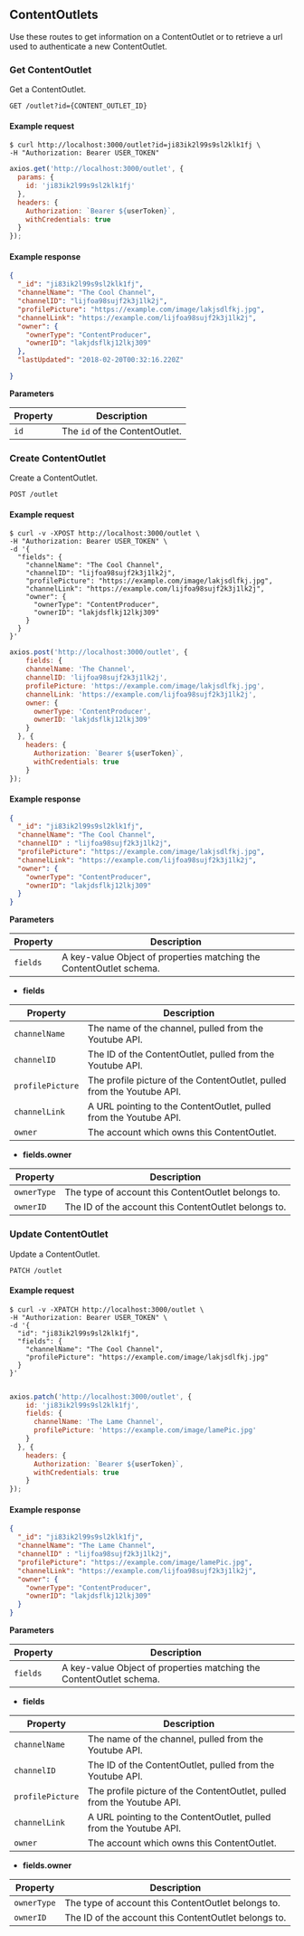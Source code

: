 ## ContentOutlets

Use these routes to get information on a ContentOutlet or to retrieve a url used to authenticate a new ContentOutlet.

### Get ContentOutlet

Get a ContentOutlet.

```endpoint
GET /outlet?id={CONTENT_OUTLET_ID}
```

#### Example request

```curl
$ curl http://localhost:3000/outlet?id=ji83ik2l99s9sl2klk1fj \
-H "Authorization: Bearer USER_TOKEN"
```

```javascript
axios.get('http://localhost:3000/outlet', {
  params: {
    id: 'ji83ik2l99s9sl2klk1fj'
  },
  headers: {
    Authorization: `Bearer ${userToken}`,
    withCredentials: true
  }
});
```

#### Example response

```json
{
  "_id": "ji83ik2l99s9sl2klk1fj",
  "channelName": "The Cool Channel",
  "channelID": "lijfoa98sujf2k3j1lk2j",
  "profilePicture": "https://example.com/image/lakjsdlfkj.jpg",
  "channelLink": "https://example.com/lijfoa98sujf2k3j1lk2j",
  "owner": {
    "ownerType": "ContentProducer",
    "ownerID": "lakjdsflkj12lkj309"
  },
  "lastUpdated": "2018-02-20T00:32:16.220Z"

}
```

**Parameters**

Property | Description
---------|---------
`id`     | The `id` of the ContentOutlet.






### Create ContentOutlet

Create a ContentOutlet.

```endpoint
POST /outlet
```

#### Example request

```curl
$ curl -v -XPOST http://localhost:3000/outlet \
-H "Authorization: Bearer USER_TOKEN" \
-d '{
  "fields": {
    "channelName": "The Cool Channel",
    "channelID": "lijfoa98sujf2k3j1lk2j",
    "profilePicture": "https://example.com/image/lakjsdlfkj.jpg",
    "channelLink": "https://example.com/lijfoa98sujf2k3j1lk2j",
    "owner": {
      "ownerType": "ContentProducer",
      "ownerID": "lakjdsflkj12lkj309"
    }
  }
}'
```

```javascript
axios.post('http://localhost:3000/outlet', {
    fields: {
    channelName: 'The Channel',
    channelID: 'lijfoa98sujf2k3j1lk2j',
    profilePicture: 'https://example.com/image/lakjsdlfkj.jpg',
    channelLink: 'https://example.com/lijfoa98sujf2k3j1lk2j',
    owner: {
      ownerType: 'ContentProducer',
      ownerID: 'lakjdsflkj12lkj309'
    }
  }, {
    headers: {
      Authorization: `Bearer ${userToken}`,
      withCredentials: true
    }
});
```

#### Example response

```json
{
  "_id": "ji83ik2l99s9sl2klk1fj",
  "channelName": "The Cool Channel",
  "channelID" : "lijfoa98sujf2k3j1lk2j",
  "profilePicture": "https://example.com/image/lakjsdlfkj.jpg",
  "channelLink": "https://example.com/lijfoa98sujf2k3j1lk2j",
  "owner": {
    "ownerType": "ContentProducer",
    "ownerID": "lakjdsflkj12lkj309"
  }
}
```

**Parameters**

Property | Description
---------|---------
`fields` | A key-value Object of properties matching the ContentOutlet schema.


 - **fields**

Property         | Description
-----------------|-----------------
`channelName`    | The name of the channel, pulled from the Youtube API.
`channelID`      | The ID of the ContentOutlet, pulled from the Youtube API.
`profilePicture` | The profile picture of the ContentOutlet, pulled from the Youtube API.
`channelLink`    | A URL pointing to the ContentOutlet, pulled from the Youtube API.
`owner`          | The account which owns this ContentOutlet.

 - **fields.owner**

Property    | Description
------------|------------
`ownerType` | The type of account this ContentOutlet belongs to.
`ownerID`   | The ID of the account this ContentOutlet belongs to.







### Update ContentOutlet

Update a ContentOutlet.

```endpoint
PATCH /outlet
```

#### Example request

```curl
$ curl -v -XPATCH http://localhost:3000/outlet \
-H "Authorization: Bearer USER_TOKEN" \
-d '{
  "id": "ji83ik2l99s9sl2klk1fj",
  "fields": {
    "channelName": "The Cool Channel",
    "profilePicture": "https://example.com/image/lakjsdlfkj.jpg"
  }
}'
```

```javascript

axios.patch('http://localhost:3000/outlet', {
    id: 'ji83ik2l99s9sl2klk1fj',
    fields: {
      channelName: 'The Lame Channel',
      profilePicture: 'https://example.com/image/lamePic.jpg'
    }
  }, {
    headers: {
      Authorization: `Bearer ${userToken}`,
      withCredentials: true
    }
});

```

#### Example response

```json
{
  "_id": "ji83ik2l99s9sl2klk1fj",
  "channelName": "The Lame Channel",
  "channelID" : "lijfoa98sujf2k3j1lk2j",
  "profilePicture": "https://example.com/image/lamePic.jpg",
  "channelLink": "https://example.com/lijfoa98sujf2k3j1lk2j",
  "owner": {
    "ownerType": "ContentProducer",
    "ownerID": "lakjdsflkj12lkj309"
  }
}
```

**Parameters**

Property | Description
---------|---------
`fields` | A key-value Object of properties matching the ContentOutlet schema.


  - **fields**

Property         | Description
-----------------|-----------------
`channelName`    | The name of the channel, pulled from the Youtube API.
`channelID`      | The ID of the ContentOutlet, pulled from the Youtube API.
`profilePicture` | The profile picture of the ContentOutlet, pulled from the Youtube API.
`channelLink`    | A URL pointing to the ContentOutlet, pulled from the Youtube API.
`owner`          | The account which owns this ContentOutlet.

  - **fields.owner**

Property    | Description
------------|------------
`ownerType` | The type of account this ContentOutlet belongs to.
`ownerID`   | The ID of the account this ContentOutlet belongs to.
